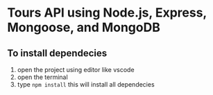 # Tours API using Node.js, Express, Mongoose, and MongoDB

## To install dependecies
  1. open the project using editor like vscode
  2. open the terminal
  3. type `npm install` this will install all dependecies
